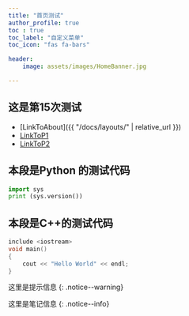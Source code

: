 ```yaml
---
title: "首页测试"
author_profile: true
toc : true 
toc_label: "自定义菜单" 
toc_icon: "fas fa-bars"

header:
    image: assets/images/HomeBanner.jpg

---
```



## 这是第15次测试

- [LinkToAbout]({{ "/docs/layouts/" | relative_url }})
- [LinkToP1](content/CPP/P1.md)
- [LinkToP2](content/Python/P2.md)


## 本段是Python 的测试代码
```python
import sys
print (sys.version())
```

## 本段是C++的测试代码
```cpp
include <iostream>
void main()
{
	cout << "Hello World" << endl;
}
```

这里是提示信息
{: .notice--warning}

这里是笔记信息
{: .notice--info}
<!--stackedit_data:
eyJoaXN0b3J5IjpbLTIzMzMwMDU3MV19
-->
